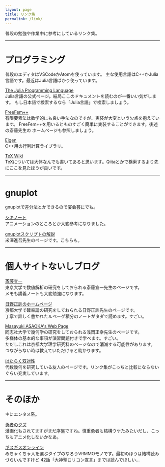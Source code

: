 ```yaml
---
layout: page
title: リンク集
permalink: /link/
---
```


普段の勉強や作業中に参考にしているリンク集。

---
# プログラミング
普段のエディタはVSCodeかAtomを使っています。
主な使用言語はC++かJulia言語です。最近はJulia言語ばかり使っています。

[The Julia Programming Language](https://julialang.org/)<br>
Julia言語の公式ページ。結局ここのドキュメントを読むのが一番いい気がします。
もし日本語で検索するなら「Julia言語」で検索しましょう。

[FreeFem++](http://www3.freefem.org/)<br>
有限要素法は数学的にも良い手法なのですが、実装が大変という欠点を抱えています。
FreeFem++を用いるとものすごく簡単に実装することができます。後述の斎藤先生の
ホームページも参照しましょう。

[Eigen](http://eigen.tuxfamily.org/index.php?title=Main_Page)<br>
C++用の行列計算ライブラリ。

[TeX Wiki](https://texwiki.texjp.org/)<br>
TeXについては大体なんでも書いてあると思います。Qiitaとかで検索するより先にここを見たほうが良いです。

---
# gnuplot
gnuplotで差分法とかできるので宴会芸にでも。

[シキノート](https://slpr.sakura.ne.jp/qp/)<br>
アニメーションのところとか大変参考になりました。

[gnuplotスクリプトの解説](http://www.ss.scphys.kyoto-u.ac.jp/person/yonezawa/contents/program/gnuplot/index.html)<br>
米澤進吾先生のページです。こちらも。

---
# 個人サイトないしブログ

[斎藤宣一](http://www.infsup.jp/saito/)<br>
東京大学で数値解析の研究をしておられる斎藤宣一先生のページです。<br>
メモも講義ノートも大変勉強になります。

[日野正訓のホームページ](https://www.math.kyoto-u.ac.jp/~hino/index_j.html)<br>
京都大学で確率論の研究をしておられる日野正訓先生のページです。<br>
丁寧で詳しく書かれたルベーグ積分のノートがタダで読めます。すごい。

[Masayuki ASAOKA's Web Page](https://www.math.kyoto-u.ac.jp/~asaoka/)<br>
同志社大学で幾何学の研究をしておられる浅岡正幸先生のページです。<br>
多様体の基本的な事項が演習問題付きで学べます。すごい。<br>
ただしこれは京都大学理学研究科のページなので消滅する可能性があります。<br>
つながらない時は教えていただけると助かります。

[はたらく双対性](https://paper3510mm.github.io/)<br>
代数幾何を研究している友人のページです。リンク集がこっちと比較にならないぐらい充実しています。

---
# そのほか
主にエンタメ系。

[勇者のクズ](https://kakuyomu.jp/works/4852201425154963487)<br>
漫画化もされてますがまだ序盤ですね。慎重勇者も結構ウケたみたいだし、こっちもアニメ化しないかなあ。


[ギスギスオンライン](https://ncode.syosetu.com/n0776dq/)<br>
めちゃくちゃ人を選ぶタイプのなろうVRMMOモノです。最初のほうは結構読みづらいんですけど
42話「大神聖ロリコン宣言」までは読んでほしい…

